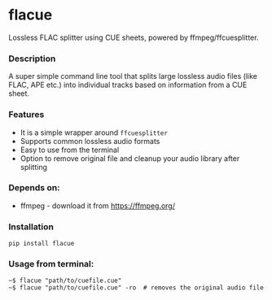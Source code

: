 # flacue

Lossless FLAC splitter using CUE sheets, powered by ffmpeg/ffcuesplitter.

### Description

A super simple command line tool that splits large lossless audio files (like FLAC, APE etc.) into individual tracks based on information from a CUE sheet.

### Features
*   It is a simple wrapper around `ffcuesplitter`
*   Supports common lossless audio formats
*   Easy to use from the terminal
*   Option to remove original file and cleanup your audio library after splitting

### Depends on:
*   ffmpeg - download it from https://ffmpeg.org/


### Installation

    pip install flacue

### Usage from terminal:

    ~$ flacue "path/to/cuefile.cue"  
    ~$ flacue "path/to/cuefile.cue" -ro  # removes the original audio file

